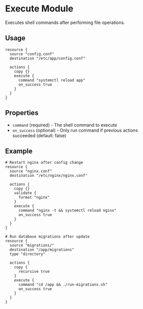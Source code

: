 # Execute Module

Executes shell commands after performing file operations.

## Usage

```
resource {
  source "config.conf"
  destination "/etc/app/config.conf"

  actions {
    copy {}
    execute {
      command "systemctl reload app"
      on_success true
    }
  }
}
```

## Properties

- `command` (required) - The shell command to execute
- `on_success` (optional) - Only run command if previous actions succeeded (default: false)

## Example

```
# Restart nginx after config change
resource {
  source "nginx.conf"
  destination "/etc/nginx/nginx.conf"

  actions {
    copy {}
    validate {
      format "nginx"
    }
    execute {
      command "nginx -t && systemctl reload nginx"
      on_success true
    }
  }
}

# Run database migrations after update
resource {
  source "migrations/"
  destination "/app/migrations"
  type "directory"

  actions {
    copy {
      recursive true
    }
    execute {
      command "cd /app && ./run-migrations.sh"
      on_success true
    }
  }
}
```
